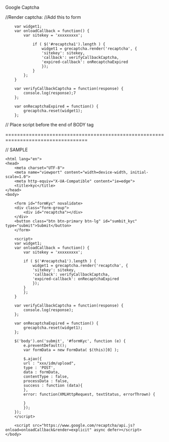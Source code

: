 Google Captcha

//Render captcha:
//Add this to form

<div id="recaptcha"></div>

```
	var widget1;
	var onloadCallback = function() {
		var sitekey = 'xxxxxxxxx';

			if ( $('#recaptcha1').length ) {
			    widget1 = grecaptcha.render('recaptcha', {
				'sitekey': sitekey,
				'callback': verifyCallbackCaptcha,
				'expired-callback': onRecaptchaExpired
			    });
			}
		};
	}

	var verifyCallbackCaptcha = function(response) {
	    console.log(response);7
	};

	var onRecaptchaExpired = function() {
	    grecaptcha.reset(widget1);
	};
```

// Place script before the end of BODY tag
<script src="https://www.google.com/recaptcha/api.js?onload=onloadCallback&render=explicit" async defer></script>

==================================================================================

// SAMPLE
<!DOCTYPE html>
	<html lang="en">
	<head>
	    <meta charset="UTF-8">
	    <meta name="viewport" content="width=device-width, initial-scale=1.0">
	    <meta http-equiv="X-UA-Compatible" content="ie=edge">
	    <title>kyc</title>
	</head>
	<body>

	    <form id="formKyc" novalidate>
		<div class="form-group">
		    <div id="recaptcha"></div>
		</div>
		<button class="btn btn-primary btn-lg" id="sumbit_kyc" type="submit">Submit</button>
	    </form>

	    <script>
		var widget1;
		var onloadCallback = function() {
		    var sitekey = 'xxxxxxxxx';

			if ( $('#recaptcha1').length ) {
			    widget1 = grecaptcha.render('recaptcha', {
			    'sitekey': sitekey,
			    'callback': verifyCallbackCaptcha,
			    'expired-callback': onRecaptchaExpired
			    });
			}
		    };
		}

		var verifyCallbackCaptcha = function(response) {
		    console.log(response);
		};

		var onRecaptchaExpired = function() {
		    grecaptcha.reset(widget1);
		};

		$('body').on('submit', '#formKyc', function (e) {
		    e.preventDefault();
		    var formData = new FormData( $(this)[0] );

		    $.ajax({
			url : "xxx/idm/upload",
			type : 'POST',
			data : formData,
			contentType : false,
			processData : false,
			success : function (data){
			},
			error: function(XMLHttpRequest, textStatus, errorThrown) {

			}
		    });
		});
	    </script>

	    <script src="https://www.google.com/recaptcha/api.js?onload=onloadCallback&render=explicit" async defer></script>
	</body>
</html>

